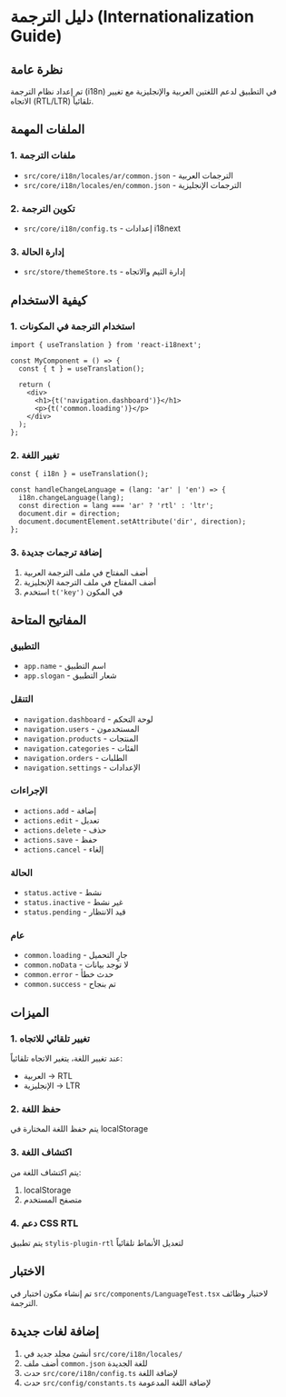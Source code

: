 # دليل الترجمة (Internationalization Guide)

## نظرة عامة
تم إعداد نظام الترجمة (i18n) في التطبيق لدعم اللغتين العربية والإنجليزية مع تغيير الاتجاه (RTL/LTR) تلقائياً.

## الملفات المهمة

### 1. ملفات الترجمة
- `src/core/i18n/locales/ar/common.json` - الترجمات العربية
- `src/core/i18n/locales/en/common.json` - الترجمات الإنجليزية

### 2. تكوين الترجمة
- `src/core/i18n/config.ts` - إعدادات i18next

### 3. إدارة الحالة
- `src/store/themeStore.ts` - إدارة الثيم والاتجاه

## كيفية الاستخدام

### 1. استخدام الترجمة في المكونات
```tsx
import { useTranslation } from 'react-i18next';

const MyComponent = () => {
  const { t } = useTranslation();
  
  return (
    <div>
      <h1>{t('navigation.dashboard')}</h1>
      <p>{t('common.loading')}</p>
    </div>
  );
};
```

### 2. تغيير اللغة
```tsx
const { i18n } = useTranslation();

const handleChangeLanguage = (lang: 'ar' | 'en') => {
  i18n.changeLanguage(lang);
  const direction = lang === 'ar' ? 'rtl' : 'ltr';
  document.dir = direction;
  document.documentElement.setAttribute('dir', direction);
};
```

### 3. إضافة ترجمات جديدة
1. أضف المفتاح في ملف الترجمة العربية
2. أضف المفتاح في ملف الترجمة الإنجليزية
3. استخدم `t('key')` في المكون

## المفاتيح المتاحة

### التطبيق
- `app.name` - اسم التطبيق
- `app.slogan` - شعار التطبيق

### التنقل
- `navigation.dashboard` - لوحة التحكم
- `navigation.users` - المستخدمون
- `navigation.products` - المنتجات
- `navigation.categories` - الفئات
- `navigation.orders` - الطلبات
- `navigation.settings` - الإعدادات

### الإجراءات
- `actions.add` - إضافة
- `actions.edit` - تعديل
- `actions.delete` - حذف
- `actions.save` - حفظ
- `actions.cancel` - إلغاء

### الحالة
- `status.active` - نشط
- `status.inactive` - غير نشط
- `status.pending` - قيد الانتظار

### عام
- `common.loading` - جارٍ التحميل
- `common.noData` - لا توجد بيانات
- `common.error` - حدث خطأ
- `common.success` - تم بنجاح

## الميزات

### 1. تغيير تلقائي للاتجاه
عند تغيير اللغة، يتغير الاتجاه تلقائياً:
- العربية → RTL
- الإنجليزية → LTR

### 2. حفظ اللغة
يتم حفظ اللغة المختارة في localStorage

### 3. اكتشاف اللغة
يتم اكتشاف اللغة من:
1. localStorage
2. متصفح المستخدم

### 4. دعم CSS RTL
يتم تطبيق `stylis-plugin-rtl` لتعديل الأنماط تلقائياً

## الاختبار

تم إنشاء مكون اختبار في `src/components/LanguageTest.tsx` لاختبار وظائف الترجمة.

## إضافة لغات جديدة

1. أنشئ مجلد جديد في `src/core/i18n/locales/`
2. أضف ملف `common.json` للغة الجديدة
3. حدث `src/core/i18n/config.ts` لإضافة اللغة
4. حدث `src/config/constants.ts` لإضافة اللغة المدعومة
